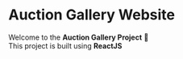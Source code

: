 # Auction Gallery Website

Welcome to the **Auction Gallery Project** 🎯  
This project is built using **ReactJS**
